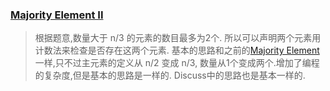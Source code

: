 ### [Majority Element II](https://leetcode.com/problems/majority-element-ii/description/)
> 根据题意,数量大于 n/3 的元素的数目最多为2个.
> 所以可以声明两个元素用计数法来检查是否存在这两个元素.
> 基本的思路和之前的[Majority Element](https://leetcode.com/problems/majority-element/description/)一样,只不过主元素的定义从 n/2 变成 n/3,
> 数量从1个变成两个.增加了编程的复杂度,但是基本的思路是一样的.
> Discuss中的思路也是基本一样的.